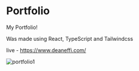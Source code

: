 # Portfolio

My Portfolio!

Was made using React, TypeScript and Tailwindcss

live - https://www.deaneffi.com/


![portfolio1](https://user-images.githubusercontent.com/111350470/230473796-221b77a2-8938-4d7f-ad86-1650f3677fe5.png)
